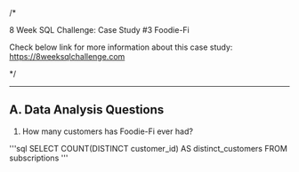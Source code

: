 /* 

8 Week SQL Challenge: Case Study #3 Foodie-Fi

Check below link for more information about this case study:
https://8weeksqlchallenge.com

*/

-------------------------------------------
A. Data Analysis Questions
-------------------------------------------

1. How many customers has Foodie-Fi ever had?

'''sql
SELECT COUNT(DISTINCT customer_id) AS distinct_customers
FROM subscriptions
'''

